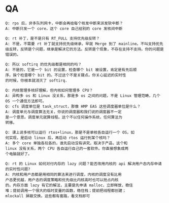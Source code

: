 # QA

    Q: rps 后，非多队列网卡，中断会再给每个核发中断来派发软中断？
    A: 中断只发一个 core，这个 core 自己给别的 core 发核间中断

    Q: rt 补丁，是不是只有 RT_FULL 支持优先级反转？
    A: 不是，不需要 rt 补丁就支持优先级继承，早就 Merge 到了 mainline。不叫支持优先级反转，反转是个问题，继承是解决它的方法。反转是个现象，不存在支持不支持。你的问题是错误的。

    Q: 所以 softirq 的优先级都是相同的吗？
    A: 不是的，它是一个 bit 的设置，检查哪个 bit 被设置，肯定是有先后顺
    序。挨个检查哪个 bit 的。不过这个不是关键点。你关心延迟的实时性
    的时候，你根本就消灭了 softirq.

    Q: 内核管理多核好理解，但内核如何管理多 CPU？
    A: 异构多 os 和 Linux 没关系，那是多 os 之间的问题，不是 Linux 管理范畴，几个 OS 一个通信方法即可。
    Q: cfs 调度单位是 task_struct，那像 HMP EAS 这些调度器单位是什么？
    A: 调度单元与调度算法无关，你说的调度器和我们说的调度器不一定
    是一个意思。调度单元就算线程。这个不以任何操作系统，任何算法为
    转移。

    Q: 课上说多核可以运行 rtos+linux，那是不是单核各自运行一个 OS，如
    何实现，是启动 linux 后，再启动 rtos 运行到某个核吗？
    A: 多个 core 单独各玩各的，谁先启动没有讲究，取决于产品，这个和
    linux 没有关系，两个 CPU 各自运行自己的一套软件。你直接想象成两
    个电脑就好了。

    Q: rt 的 Linux 如何对付内存的 lazy 问题？能否改用内核的 api 解决用户态内存申请的实时性问题?
    A: 内核和用户态都是用相同的算法来进行调度，内核的调度没有比用
    户态更优越，用户态的调度策略和优先级比内核高时也可以抢占内核
    的。内存方面 lazy 有它的解法，主要是先申请 malloc，立即释放，稳住
    堆；提前调用一个很大的临时变量的函数，稳住栈；提前把线程都创建；
    mlockall 屏蔽交换。这些都有套路，看文档即可